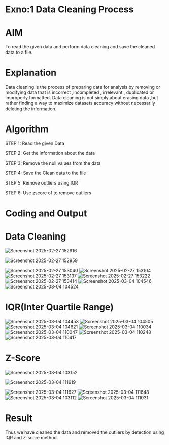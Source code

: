 # Exno:1  Data Cleaning Process

# AIM
To read the given data and perform data cleaning and save the cleaned data to a file.

# Explanation
Data cleaning is the process of preparing data for analysis by removing or modifying data that is incorrect ,incompleted , irrelevant , duplicated or improperly formatted. Data cleaning is not simply about erasing data ,but rather finding a way to maximize datasets accuracy without necessarily deleting the information.

# Algorithm
STEP 1: Read the given Data

STEP 2: Get the information about the data

STEP 3: Remove the null values from the data

STEP 4: Save the Clean data to the file

STEP 5: Remove outliers using IQR

STEP 6: Use zscore of to remove outliers

# Coding and Output
#  Data Cleaning
![Screenshot 2025-02-27 152916](https://github.com/user-attachments/assets/f44498a9-a80e-477f-8971-24413bbb329b)

![Screenshot 2025-02-27 152959](https://github.com/user-attachments/assets/53c24624-04ff-4ea8-9de3-9c7a17122bd9)

![Screenshot 2025-02-27 153040](https://github.com/user-attachments/assets/ffac0c7f-cfec-4a15-9642-bf3e036b98b2)
![Screenshot 2025-02-27 153104](https://github.com/user-attachments/assets/f0f3e635-27f4-4364-ae5c-86f67338759a)
![Screenshot 2025-02-27 153137](https://github.com/user-attachments/assets/79f1fae7-fbb2-4899-a30a-b4ddcbfce77f)
![Screenshot 2025-02-27 153222](https://github.com/user-attachments/assets/0ed020d0-cf15-4725-a359-df63d82bc4d5)
![Screenshot 2025-02-27 153414](https://github.com/user-attachments/assets/9e132143-89ca-4992-96d0-0bea220e2140)
![Screenshot 2025-03-04 104546](https://github.com/user-attachments/assets/42f5838c-cbde-4877-8b36-25898f534db0)
![Screenshot 2025-03-04 104524](https://github.com/user-attachments/assets/a55a53b8-2b1a-46d0-93d3-45d48cac158d)

# IQR(Inter Quartile Range)
![Screenshot 2025-03-04 104453](https://github.com/user-attachments/assets/4a79c867-2355-44aa-92ca-f09d64e6c191)
![Screenshot 2025-03-04 104505](https://github.com/user-attachments/assets/d5f795da-3208-4bdd-b9f0-5c4769b695d8)
![Screenshot 2025-03-04 104621](https://github.com/user-attachments/assets/13266bb5-83e3-4dcc-8c2b-fce010a5fae8)
![Screenshot 2025-03-04 110034](https://github.com/user-attachments/assets/bb99cacc-58bd-42c0-8d99-bfe0d63dc626)
![Screenshot 2025-03-04 110047](https://github.com/user-attachments/assets/f9271176-1ee7-4380-acb6-85ccdf8e6186)
![Screenshot 2025-03-04 110248](https://github.com/user-attachments/assets/8ca63f90-53f0-4b65-9d38-f7578387f270)
![Screenshot 2025-03-04 110417](https://github.com/user-attachments/assets/984f648b-0864-43db-b610-73f52986be69)

# Z-Score

![Screenshot 2025-03-04 103152](https://github.com/user-attachments/assets/7f39c1d6-58ec-4758-bdb4-2471740124ce)

![Screenshot 2025-03-04 111619](https://github.com/user-attachments/assets/fec3fc23-2744-4d5e-ae11-24251c5b5f57)

![Screenshot 2025-03-04 111627](https://github.com/user-attachments/assets/fb5321fc-5783-46c0-a776-8937ef92f89e)
![Screenshot 2025-03-04 111648](https://github.com/user-attachments/assets/933a95e0-e37a-4bc1-8ea8-11d9fa2d6ccd)
![Screenshot 2025-03-04 103112](https://github.com/user-attachments/assets/f73192b2-88fb-4d78-84de-08f851ee8971)
![Screenshot 2025-03-04 111031](https://github.com/user-attachments/assets/46cea6da-baba-4a3d-b173-0c93aa3087f6)




# Result
 Thus we have cleaned the data and removed the outliers by detection using IQR and Z-score method.
